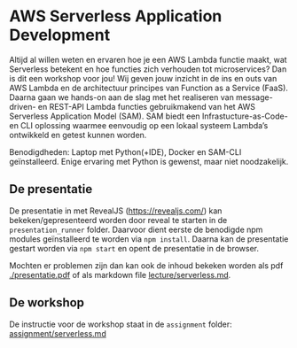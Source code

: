 # AWS Serverless Application Development

Altijd al willen weten en ervaren hoe je een AWS Lambda functie maakt, wat Serverless betekent en hoe functies zich verhouden tot microservices? 
Dan is dit een workshop voor jou! 
Wij geven jouw inzicht in de ins en outs van AWS Lambda en de architectuur principes van Function as a Service (FaaS). 
Daarna gaan we hands-on aan de slag met het realiseren van message-driven- en REST-API Lambda functies gebruikmakend van het AWS Serverless Application Model (SAM). 
SAM biedt een Infrastucture-as-Code- en CLI oplossing waarmee eenvoudig op een lokaal systeem Lambda’s ontwikkeld en getest kunnen worden.

Benodigdheden: Laptop met Python(+IDE), Docker en SAM-CLI geïnstalleerd. 
Enige ervaring met Python is gewenst, maar niet noodzakelijk.

## De presentatie

De presentatie in met RevealJS (<https://revealjs.com/>) kan bekeken/gepresenteerd worden door reveal te starten in de `presentation_runner` folder.
Daarvoor dient eerste de benodigde npm modules geïnstalleerd te worden via `npm install`.
Daarna kan de presentatie gestart worden via `npm start` en opent de presentatie in de browser.

Mochten er problemen zijn dan kan ook de inhoud bekeken worden als pdf [./presentatie.pdf](./presentatie.pdf) of als markdown file [lecture/serverless.md](lecture/serverless.md).

## De workshop

De instructie voor de workshop staat in de `assignment` folder: [assignment/serverless.md](assignment/serverless.md)

